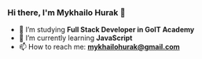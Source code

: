 ### Hi there, I'm Mykhailo Hurak 👋

- 🔭 I’m studying **Full Stack Developer in GoIT Academy**
- 🌱 I’m currently learning **JavaScript**
- 📫 How to reach me: **mykhailohurak@gmail.com**

<!--
**mykhailohurak/mykhailohurak** is a ✨ _special_ ✨ repository because its `README.md` (this file) appears on your GitHub profile.

Here are some ideas to get you started:

- 🔭 I’m currently working on ...
- 🌱 I’m currently learning ...
- 👯 I’m looking to collaborate on ...
- 🤔 I’m looking for help with ...
- 💬 Ask me about ...
- 📫 How to reach me: ...
- 😄 Pronouns: ...
- ⚡ Fun fact: ...
-->

